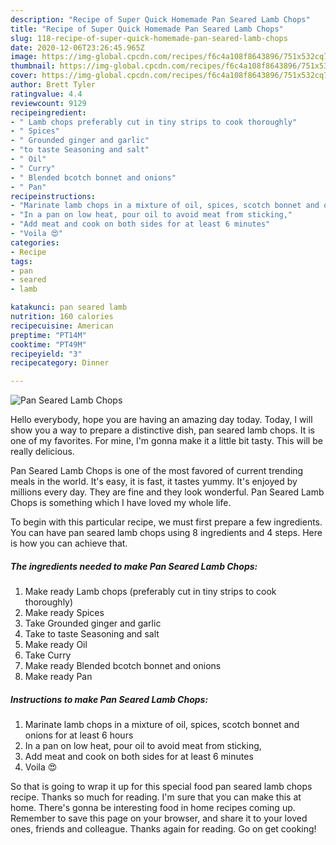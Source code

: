 ```yaml
---
description: "Recipe of Super Quick Homemade Pan Seared Lamb Chops"
title: "Recipe of Super Quick Homemade Pan Seared Lamb Chops"
slug: 118-recipe-of-super-quick-homemade-pan-seared-lamb-chops
date: 2020-12-06T23:26:45.965Z
image: https://img-global.cpcdn.com/recipes/f6c4a108f8643896/751x532cq70/pan-seared-lamb-chops-recipe-main-photo.jpg
thumbnail: https://img-global.cpcdn.com/recipes/f6c4a108f8643896/751x532cq70/pan-seared-lamb-chops-recipe-main-photo.jpg
cover: https://img-global.cpcdn.com/recipes/f6c4a108f8643896/751x532cq70/pan-seared-lamb-chops-recipe-main-photo.jpg
author: Brett Tyler
ratingvalue: 4.4
reviewcount: 9129
recipeingredient:
- " Lamb chops preferably cut in tiny strips to cook thoroughly"
- " Spices"
- " Grounded ginger and garlic"
- "to taste Seasoning and salt"
- " Oil"
- " Curry"
- " Blended bcotch bonnet and onions"
- " Pan"
recipeinstructions:
- "Marinate lamb chops in a mixture of oil, spices, scotch bonnet and onions for at least 6 hours"
- "In a pan on low heat, pour oil to avoid meat from sticking,"
- "Add meat and cook on both sides for at least 6 minutes"
- "Voila 😍"
categories:
- Recipe
tags:
- pan
- seared
- lamb

katakunci: pan seared lamb 
nutrition: 160 calories
recipecuisine: American
preptime: "PT14M"
cooktime: "PT49M"
recipeyield: "3"
recipecategory: Dinner

---
```



![Pan Seared Lamb Chops](https://img-global.cpcdn.com/recipes/f6c4a108f8643896/751x532cq70/pan-seared-lamb-chops-recipe-main-photo.jpg)

Hello everybody, hope you are having an amazing day today. Today, I will show you a way to prepare a distinctive dish, pan seared lamb chops. It is one of my favorites. For mine, I'm gonna make it a little bit tasty. This will be really delicious.



Pan Seared Lamb Chops is one of the most favored of current trending meals in the world. It's easy, it is fast, it tastes yummy. It's enjoyed by millions every day. They are fine and they look wonderful. Pan Seared Lamb Chops is something which I have loved my whole life.


To begin with this particular recipe, we must first prepare a few ingredients. You can have pan seared lamb chops using 8 ingredients and 4 steps. Here is how you can achieve that.

<!--inarticleads1-->

##### The ingredients needed to make Pan Seared Lamb Chops:

1. Make ready  Lamb chops (preferably cut in tiny strips to cook thoroughly)
1. Make ready  Spices
1. Take  Grounded ginger and garlic
1. Take to taste Seasoning and salt
1. Make ready  Oil
1. Take  Curry
1. Make ready  Blended bcotch bonnet and onions
1. Make ready  Pan




<!--inarticleads2-->

##### Instructions to make Pan Seared Lamb Chops:

1. Marinate lamb chops in a mixture of oil, spices, scotch bonnet and onions for at least 6 hours
1. In a pan on low heat, pour oil to avoid meat from sticking,
1. Add meat and cook on both sides for at least 6 minutes
1. Voila 😍




So that is going to wrap it up for this special food pan seared lamb chops recipe. Thanks so much for reading. I'm sure that you can make this at home. There's gonna be interesting food in home recipes coming up. Remember to save this page on your browser, and share it to your loved ones, friends and colleague. Thanks again for reading. Go on get cooking!
